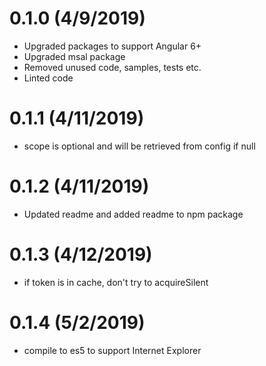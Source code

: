 # 0.1.0 (4/9/2019)
* Upgraded packages to support Angular 6+
* Upgraded msal package
* Removed unused code, samples, tests etc.
* Linted code 

# 0.1.1 (4/11/2019)
* scope is optional and will be retrieved from config if null

# 0.1.2 (4/11/2019)
* Updated readme and added readme to npm package

# 0.1.3 (4/12/2019)
* if token is in cache, don't try to acquireSilent

# 0.1.4 (5/2/2019)
* compile to es5 to support Internet Explorer
